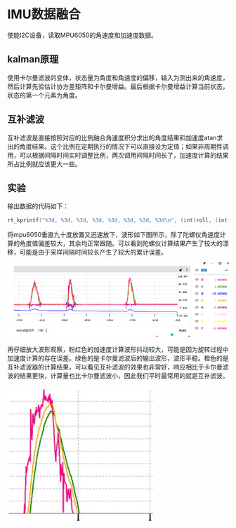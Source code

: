# IMU数据融合

使能I2C设备，读取MPU6050的角速度和加速度数据。

## kalman原理

使用卡尔曼滤波的变体，状态量为角度和角速度的偏移，输入为测出来的角速度，然后计算先验估计协方差矩阵和卡尔曼增益。最后根据卡尔曼增益计算当前状态，状态的第一个元素为角度。

## 互补滤波

互补滤波是直接按照对应的比例融合角速度积分求出的角度结果和加速度atan求出的角度结果。这个比例在定期执行的情况下可以直接设为定值；如果非周期性调用，可以根据间隔时间实时调整比例，两次调用间隔时间长了，加速度计算的结果所占比例就应该更大一些。

## 实验
输出数据的代码如下：

```c
rt_kprintf("%3d, %3d, %3d, %3d, %3d, %3d, %3d, %3d\n", (int)roll, (int)kalAngleX, (int)gyroXangle, (int)compAngleX, (int)pitch, (int)kalAngleY, (int)gyroYangle, (int)compAngleY);
```

将mpu6050垂直九十度放置又迅速放下，波形如下图所示，除了陀螺仪角速度计算的角度值偏差较大，其余均正常跟随。可以看到陀螺仪计算结果产生了较大的漂移，可能是由于采样间隔时间较长产生了较大的累计误差。

![res](./figures/res.png)

再仔细放大波形观察，粉红色的加速度计算波形抖动较大，可能是因为旋转过程中加速度计算的存在误差。绿色的是卡尔曼滤波后的输出波形，波形平稳。橙色的是互补滤波器的计算结果，可以看见互补滤波的效果也非常好，响应相比于卡尔曼滤波的结果更快，计算量也比卡尔曼滤波小，因此我们平时最常用的就是互补滤波。

![wave](./figures/wave.jpg)